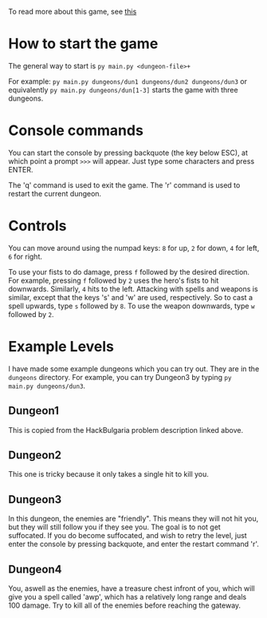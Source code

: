 To read more about this game, see [this](https://github.com/HackBulgaria/Programming-101-Python-2019/tree/master/week07/02.Dungeons-and-Pythons)

# How to start the game

The general way to start is `py main.py <dungeon-file>+`

For example: `py main.py dungeons/dun1 dungeons/dun2 dungeons/dun3` or equivalently `py main.py dungeons/dun[1-3]` starts the game with three dungeons.

# Console commands

You can start the console by pressing backquote (the key below ESC), at which point a prompt `>>>` will appear. Just type some characters and press ENTER.

The 'q' command is used to exit the game. The 'r' command is used to restart the current dungeon.

# Controls

You can move around using the numpad keys: `8` for up, `2` for down, `4` for left, `6` for right.

To use your fists to do damage, press `f` followed by the desired direction. For example, pressing `f` followed by `2` uses the hero's fists to hit downwards. Similarly, `4` hits to the left. Attacking with spells and weapons is similar, except that the keys 's' and 'w' are used, respectively. So to cast a spell upwards, type `s` followed by `8`. To use the weapon downwards, type `w` followed by `2`.

# Example Levels

I have made some example dungeons which you can try out. They are in the `dungeons` directory. For example, you can try Dungeon3 by typing `py main.py dungeons/dun3`.

## Dungeon1

This is copied from the HackBulgaria problem description linked above.

## Dungeon2

This one is tricky because it only takes a single hit to kill you.

## Dungeon3

In this dungeon, the enemies are "friendly". This means they will not hit you, but they will still follow you if they see you. The goal is to not get suffocated. If you do become suffocated, and wish to retry the level, just enter the console by pressing backquote, and enter the restart command 'r'.

## Dungeon4

You, aswell as the enemies, have a treasure chest infront of you, which will give you a spell called 'awp', which has a relatively long range and deals 100 damage. Try to kill all of the enemies before reaching the gateway.
